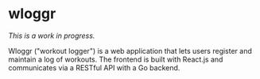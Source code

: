 # wloggr

*This is a work in progress.*

Wloggr ("workout logger") is a web application that lets users register and maintain a log of workouts. The frontend is built with React.js and communicates via a RESTful API with a Go backend.  

